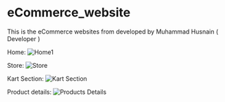 # eCommerce_website
This is the eCommerce websites from developed by Muhammad Husnain ( Developer )

Home:
![Home1](https://user-images.githubusercontent.com/88634867/144071701-e38a6dcf-c935-4808-bf18-470924b5609a.png)

Store:
![Store](https://user-images.githubusercontent.com/88634867/144071806-0825f51b-9055-4a8f-9f75-baa3da72e741.png)

Kart Section:
![Kart Section](https://user-images.githubusercontent.com/88634867/144071928-de6a2023-d8de-443e-88c8-d11753349e25.png)

Product details:
![Products Details](https://user-images.githubusercontent.com/88634867/144071992-d0873905-6000-48c1-a819-d0be7861eb74.png)
